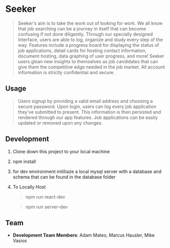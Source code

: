 # Seeker

> Seeker's aim is to take the work out of looking for work. We all know that job searching can be a journey in itself that can become confusing if not done diligently. Through our specially designed Interface, users are able to log, organize and study every step of the way. Features include a progress board for displaying the status of job applications, detail cards for hosting contact information, document hosting, data graphing of user progress, and more! Seeker users glean new insights to themselves as job candidates that can give them the competitive edge needed in the job market.
All account information is strictly confidential and secure.

## Usage

> Users signup by providing a valid email address and choosing a secure password. Upon login, users can log every job application they've submitted to present. This information is then persisted and rendered through our app features. Job applications can be easily updated or removed upon any changes.

## Development

1. Clone down this project to your local machine
2. npm install
3. for dev environment initiliaze a local mysql server with a database and schema that can be found
   in the database folder
4. To Locally Host
   >  npm run react-dev
   
   > npm run server-dev

## Team

 - __Development Team Members__: Adam Mateo, Marcus Hausler, Mike Vasios
